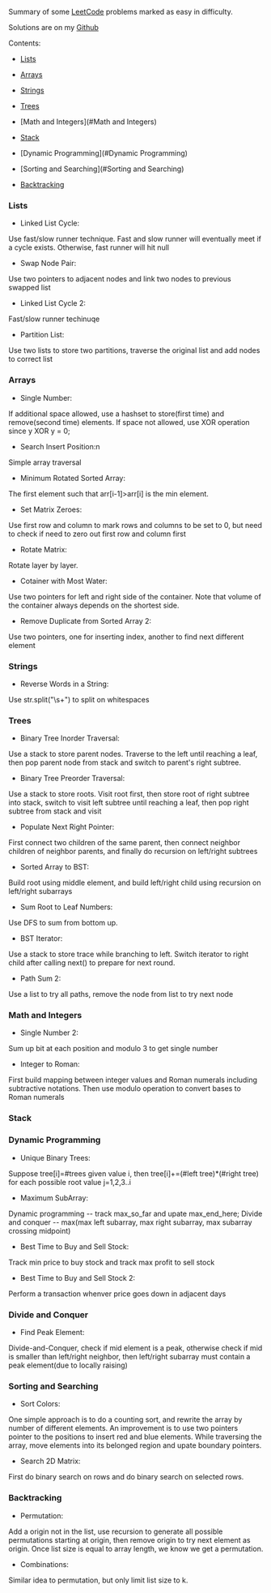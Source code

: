 

Summary of some [LeetCode](https://oj.leetcode.com/problems/) problems marked as easy in difficulty.

Solutions are on my [Github](https://github.com/startupjing/coding_problems)

<!-- more -->

Contents:

- [Lists](#Lists)

- [Arrays](#Arrays)

- [Strings](#Strings)

- [Trees](#Trees)

- [Math and Integers](#Math and Integers)

- [Stack](#Stack)

- [Dynamic Programming](#Dynamic Programming)

- [Sorting and Searching](#Sorting and Searching)

- [Backtracking](#Backtracking)


<a name="Lists"/>

### Lists

* Linked List Cycle:

Use fast/slow runner technique. Fast and slow runner will eventually meet if a cycle exists. Otherwise, fast runner will hit null

* Swap Node Pair:

Use two pointers to adjacent nodes and link two nodes to previous swapped list

* Linked List Cycle 2:

Fast/slow runner techinuqe

* Partition List:

Use two lists to store two partitions, traverse the original list and add nodes to correct list


<a name="Arrays"/>

### Arrays

* Single Number:

If additional space allowed, use a hashset to store(first time) and remove(second time) elements. If space not allowed, use XOR operation since y XOR y = 0;

* Search Insert Position:n

Simple array traversal

* Minimum Rotated Sorted Array:

The first element such that arr[i-1]>arr[i] is the min element.

* Set Matrix Zeroes:

Use first row and column to mark rows and columns to be set to 0, but need to check if need to zero out first row and column first

* Rotate Matrix:

Rotate layer by layer.

* Cotainer with Most Water:

Use two pointers for left and right side of the container. Note that volume of the container always depends on the shortest side.

* Remove Duplicate from Sorted Array 2:

Use two pointers, one for inserting index, another to find next different element


<a name="Strings"/>

### Strings

* Reverse Words in a String:

Use str.split("\\s+") to split on whitespaces



<a name="Trees"/>

### Trees

* Binary Tree Inorder Traversal:

Use a stack to store parent nodes. Traverse to the left until reaching a leaf, then pop parent node from stack and switch to parent's right subtree.

* Binary Tree Preorder Traversal:

Use a stack to store roots. Visit root first, then store root of right subtree into stack, switch to visit left subtree until reaching a leaf, then pop right subtree from stack and visit

* Populate Next Right Pointer:

First connect two children of the same parent, then connect neighbor children of neighbor parents, and finally do recursion on left/right subtrees

* Sorted Array to BST:

Build root using middle element, and build left/right child using recursion on left/right subarrays

* Sum Root to Leaf Numbers:

Use DFS to sum from bottom up.

* BST Iterator:

Use a stack to store trace while branching to left. Switch iterator to right child after calling next() to prepare for next round.

* Path Sum 2:

Use a list to try all paths, remove the node from list to try next node


<a name="Math and Integers"/>

### Math and Integers

* Single Number 2:

Sum up bit at each position and modulo 3 to get single number

* Integer to Roman:

First build mapping between integer values and Roman numerals including subtractive notations. Then use modulo operation to convert bases to Roman numerals

<a name="Stack"/>

### Stack



<a name="Dynamic Programming"/>

### Dynamic Programming

* Unique Binary Trees:

Suppose tree[i]=#trees given value i, then tree[i]+=(#left tree)*(#right tree) for each possible root value j=1,2,3..i

* Maximum SubArray:

Dynamic programming -- track max_so_far and upate max_end_here; Divide and conquer -- max(max left subarray, max right subarray, max subarray crossing midpoint)

* Best Time to Buy and Sell Stock:

Track min price to buy stock and track max profit to sell stock

* Best Time to Buy and Sell Stock 2:

Perform a transaction whenver price goes down in adjacent days


<a name="Divide and Conquer"/>

### Divide and Conquer

* Find Peak Element:

Divide-and-Conquer, check if mid element is a peak, otherwise check if mid is smaller than left/right neighbor, then left/right subarray must contain a peak element(due to locally raising)

<a name="Sorting and Searching"/>

### Sorting and Searching

* Sort Colors:

One simple approach is to do a counting sort, and rewrite the array by number of different elements. An improvement is to use two pointers pointer to the positions to insert red and blue elements. While traversing the array, move elements into its belonged region and upate boundary pointers.

* Search 2D Matrix:

First do binary search on rows and do binary search on selected rows.

<a name="Backtracking"/>

### Backtracking

* Permutation:

Add a origin not in the list, use recursion to generate all possible permutations starting at origin, then remove origin to try next element as origin. Once list size is equal to array length, we know we get a permutation.

* Combinations:

Similar idea to permutation, but only limit list size to k.
